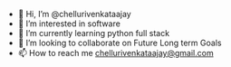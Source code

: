- 👋 Hi, I’m @chellurivenkataajay
- 👀 I’m interested in  software
- 🌱 I’m currently learning python full stack
- 💞️ I’m looking to collaborate on Future Long term Goals
- 📫 How to reach me chellurivenkataajay@gmail.com

